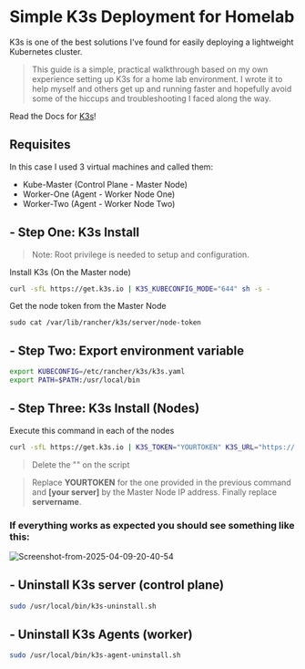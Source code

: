 <!--<img src="https://k3s.io/img/k3s-logo-light.svg" width="150" height="150">-->

# Simple K3s Deployment for Homelab
K3s is one of the best solutions I've found for easily deploying a lightweight Kubernetes cluster.

>This guide is a simple, practical walkthrough based on my own experience setting up K3s for a home lab environment. I wrote it to help myself and others get up and running faster and hopefully avoid some of the hiccups and troubleshooting I faced along the way.

Read the Docs for [K3s](https://k3s.io/)!

## Requisites 
In this case I used 3 virtual machines and called them:
- Kube-Master (Control Plane - Master Node)
- Worker-One (Agent - Worker Node One)
- Worker-Two (Agent - Worker Node Two)

## - Step One: K3s Install
> Note: Root privilege is needed to setup and configuration.

Install K3s (On the Master node) 
```bash
curl -sfL https://get.k3s.io | K3S_KUBECONFIG_MODE="644" sh -s -
```
Get the node token from the Master Node
```
sudo cat /var/lib/rancher/k3s/server/node-token
```
## - Step Two: Export environment variable
```bash
export KUBECONFIG=/etc/rancher/k3s/k3s.yaml
export PATH=$PATH:/usr/local/bin
```

## - Step Three: K3s Install (Nodes)
Execute this command in each of the nodes
```bash
curl -sfL https://get.k3s.io | K3S_TOKEN="YOURTOKEN" K3S_URL="https://[your server]:6443" K3S_NODE_NAME="servername" sh - 
```
> Delete the "" on the script

> Replace **YOURTOKEN** for the one provided in the previous command and **[your server]** by the Master Node IP address. Finally replace **servername**. 

### If everything works as expected you should see something like this: 

<img src="https://i.ibb.co/BV6C8gJH/Screenshot-from-2025-04-09-20-40-54.png" alt="Screenshot-from-2025-04-09-20-40-54" border="0">

## - Uninstall K3s server (control plane)
```bash
sudo /usr/local/bin/k3s-uninstall.sh
```
## - Uninstall K3s Agents (worker)
```bash
sudo /usr/local/bin/k3s-agent-uninstall.sh
```
